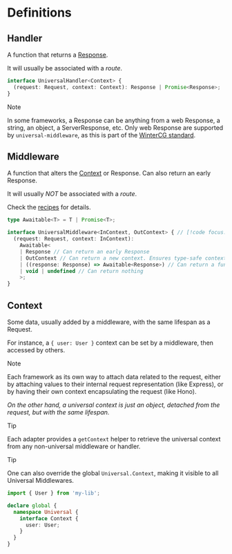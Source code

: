 # Definitions

## Handler
A function that returns a [Response](https://developer.mozilla.org/en-US/docs/Web/API/Response).

It will usually be associated with a _route_.

```ts twoslash
interface UniversalHandler<Context> {
  (request: Request, context: Context): Response | Promise<Response>;
}
```

> [!NOTE]
> In some frameworks, a Response can be anything from a web Response, a string, an object, a ServerResponse, etc.
> Only web Response are supported by `universal-middleware`, as this is part of the [WinterCG standard](https://fetch.spec.wintercg.org/#responses).

## Middleware
A function that alters the [Context](#context) or Response. Can also return an early Response.

It will usually _NOT_ be associated with a _route_.

Check the [recipes](/recipes/context-middleware) for details.

```ts twoslash
type Awaitable<T> = T | Promise<T>;

interface UniversalMiddleware<InContext, OutContext> { // [!code focus:9]
  (request: Request, context: InContext):
    Awaitable<
    | Response // Can return an early Response
    | OutContext // Can return a new context. Ensures type-safe context representation
    | ((response: Response) => Awaitable<Response>) // Can return a function that manipulates the Response
    | void | undefined // Can return nothing
    >;
}
```

## Context
Some data, usually added by a middleware, with the same lifespan as a Request.

For instance, a `{ user: User }` context can be set by a middleware, then accessed by others.

> [!NOTE]
> Each framework as its own way to attach data related to the request,
> either by attaching values to their internal request representation (like Express),
> or by having their own context encapsulating the request (like Hono).
> 
> _On the other hand, a universal context is just an object, detached from the request,
> but with the same lifespan._

> [!TIP]
> Each adapter provides a `getContext` helper to retrieve the universal context
> from any non-universal middleware or handler.

> [!TIP]
> One can also override the global `Universal.Context`, making it visible to all Universal Middlewares.
> ```ts
> import { User } from 'my-lib';
> 
> declare global {
>   namespace Universal {
>     interface Context {
>       user: User;
>     }
>   }
> }
> ```

